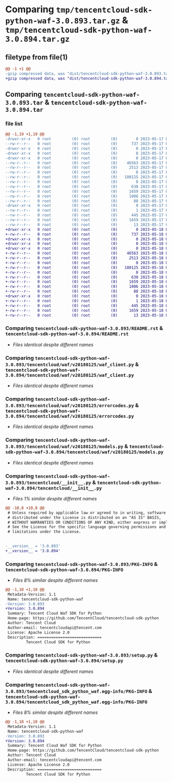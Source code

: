 # Comparing `tmp/tencentcloud-sdk-python-waf-3.0.893.tar.gz` & `tmp/tencentcloud-sdk-python-waf-3.0.894.tar.gz`

## filetype from file(1)

```diff
@@ -1 +1 @@
-gzip compressed data, was "dist/tencentcloud-sdk-python-waf-3.0.893.tar", last modified: Wed May 17 03:45:26 2023, max compression
+gzip compressed data, was "dist/tencentcloud-sdk-python-waf-3.0.894.tar", last modified: Thu May 18 00:42:09 2023, max compression
```

## Comparing `tencentcloud-sdk-python-waf-3.0.893.tar` & `tencentcloud-sdk-python-waf-3.0.894.tar`

### file list

```diff
@@ -1,19 +1,19 @@
-drwxr-xr-x   0 root         (0) root         (0)        0 2023-05-17 03:45:26.000000 tencentcloud-sdk-python-waf-3.0.893/
--rw-r--r--   0 root         (0) root         (0)      737 2023-05-17 03:45:26.000000 tencentcloud-sdk-python-waf-3.0.893/README.rst
-drwxr-xr-x   0 root         (0) root         (0)        0 2023-05-17 03:45:26.000000 tencentcloud-sdk-python-waf-3.0.893/tencentcloud/
-drwxr-xr-x   0 root         (0) root         (0)        0 2023-05-17 03:45:26.000000 tencentcloud-sdk-python-waf-3.0.893/tencentcloud/waf/
-drwxr-xr-x   0 root         (0) root         (0)        0 2023-05-17 03:45:26.000000 tencentcloud-sdk-python-waf-3.0.893/tencentcloud/waf/v20180125/
--rw-r--r--   0 root         (0) root         (0)    46563 2023-05-17 03:45:26.000000 tencentcloud-sdk-python-waf-3.0.893/tencentcloud/waf/v20180125/waf_client.py
--rw-r--r--   0 root         (0) root         (0)     2513 2023-05-17 03:45:26.000000 tencentcloud-sdk-python-waf-3.0.893/tencentcloud/waf/v20180125/errorcodes.py
--rw-r--r--   0 root         (0) root         (0)        0 2023-05-17 03:45:26.000000 tencentcloud-sdk-python-waf-3.0.893/tencentcloud/waf/v20180125/__init__.py
--rw-r--r--   0 root         (0) root         (0)   180125 2023-05-17 03:45:26.000000 tencentcloud-sdk-python-waf-3.0.893/tencentcloud/waf/v20180125/models.py
--rw-r--r--   0 root         (0) root         (0)        0 2023-05-17 03:45:26.000000 tencentcloud-sdk-python-waf-3.0.893/tencentcloud/waf/__init__.py
--rw-r--r--   0 root         (0) root         (0)      630 2023-05-17 03:45:26.000000 tencentcloud-sdk-python-waf-3.0.893/tencentcloud/__init__.py
--rw-r--r--   0 root         (0) root         (0)     1659 2023-05-17 03:45:26.000000 tencentcloud-sdk-python-waf-3.0.893/PKG-INFO
--rw-r--r--   0 root         (0) root         (0)     1006 2023-05-17 03:45:26.000000 tencentcloud-sdk-python-waf-3.0.893/setup.py
--rw-r--r--   0 root         (0) root         (0)       88 2023-05-17 03:45:26.000000 tencentcloud-sdk-python-waf-3.0.893/setup.cfg
-drwxr-xr-x   0 root         (0) root         (0)        0 2023-05-17 03:45:26.000000 tencentcloud-sdk-python-waf-3.0.893/tencentcloud_sdk_python_waf.egg-info/
--rw-r--r--   0 root         (0) root         (0)        1 2023-05-17 03:45:26.000000 tencentcloud-sdk-python-waf-3.0.893/tencentcloud_sdk_python_waf.egg-info/dependency_links.txt
--rw-r--r--   0 root         (0) root         (0)      445 2023-05-17 03:45:26.000000 tencentcloud-sdk-python-waf-3.0.893/tencentcloud_sdk_python_waf.egg-info/SOURCES.txt
--rw-r--r--   0 root         (0) root         (0)     1659 2023-05-17 03:45:26.000000 tencentcloud-sdk-python-waf-3.0.893/tencentcloud_sdk_python_waf.egg-info/PKG-INFO
--rw-r--r--   0 root         (0) root         (0)       13 2023-05-17 03:45:26.000000 tencentcloud-sdk-python-waf-3.0.893/tencentcloud_sdk_python_waf.egg-info/top_level.txt
+drwxr-xr-x   0 root         (0) root         (0)        0 2023-05-18 00:42:09.000000 tencentcloud-sdk-python-waf-3.0.894/
+-rw-r--r--   0 root         (0) root         (0)      737 2023-05-18 00:42:09.000000 tencentcloud-sdk-python-waf-3.0.894/README.rst
+drwxr-xr-x   0 root         (0) root         (0)        0 2023-05-18 00:42:09.000000 tencentcloud-sdk-python-waf-3.0.894/tencentcloud/
+drwxr-xr-x   0 root         (0) root         (0)        0 2023-05-18 00:42:09.000000 tencentcloud-sdk-python-waf-3.0.894/tencentcloud/waf/
+drwxr-xr-x   0 root         (0) root         (0)        0 2023-05-18 00:42:09.000000 tencentcloud-sdk-python-waf-3.0.894/tencentcloud/waf/v20180125/
+-rw-r--r--   0 root         (0) root         (0)    46563 2023-05-18 00:42:09.000000 tencentcloud-sdk-python-waf-3.0.894/tencentcloud/waf/v20180125/waf_client.py
+-rw-r--r--   0 root         (0) root         (0)     2513 2023-05-18 00:42:09.000000 tencentcloud-sdk-python-waf-3.0.894/tencentcloud/waf/v20180125/errorcodes.py
+-rw-r--r--   0 root         (0) root         (0)        0 2023-05-18 00:42:09.000000 tencentcloud-sdk-python-waf-3.0.894/tencentcloud/waf/v20180125/__init__.py
+-rw-r--r--   0 root         (0) root         (0)   180125 2023-05-18 00:42:09.000000 tencentcloud-sdk-python-waf-3.0.894/tencentcloud/waf/v20180125/models.py
+-rw-r--r--   0 root         (0) root         (0)        0 2023-05-18 00:42:09.000000 tencentcloud-sdk-python-waf-3.0.894/tencentcloud/waf/__init__.py
+-rw-r--r--   0 root         (0) root         (0)      630 2023-05-18 00:42:09.000000 tencentcloud-sdk-python-waf-3.0.894/tencentcloud/__init__.py
+-rw-r--r--   0 root         (0) root         (0)     1659 2023-05-18 00:42:09.000000 tencentcloud-sdk-python-waf-3.0.894/PKG-INFO
+-rw-r--r--   0 root         (0) root         (0)     1006 2023-05-18 00:42:09.000000 tencentcloud-sdk-python-waf-3.0.894/setup.py
+-rw-r--r--   0 root         (0) root         (0)       88 2023-05-18 00:42:09.000000 tencentcloud-sdk-python-waf-3.0.894/setup.cfg
+drwxr-xr-x   0 root         (0) root         (0)        0 2023-05-18 00:42:09.000000 tencentcloud-sdk-python-waf-3.0.894/tencentcloud_sdk_python_waf.egg-info/
+-rw-r--r--   0 root         (0) root         (0)        1 2023-05-18 00:42:09.000000 tencentcloud-sdk-python-waf-3.0.894/tencentcloud_sdk_python_waf.egg-info/dependency_links.txt
+-rw-r--r--   0 root         (0) root         (0)      445 2023-05-18 00:42:09.000000 tencentcloud-sdk-python-waf-3.0.894/tencentcloud_sdk_python_waf.egg-info/SOURCES.txt
+-rw-r--r--   0 root         (0) root         (0)     1659 2023-05-18 00:42:09.000000 tencentcloud-sdk-python-waf-3.0.894/tencentcloud_sdk_python_waf.egg-info/PKG-INFO
+-rw-r--r--   0 root         (0) root         (0)       13 2023-05-18 00:42:09.000000 tencentcloud-sdk-python-waf-3.0.894/tencentcloud_sdk_python_waf.egg-info/top_level.txt
```

### Comparing `tencentcloud-sdk-python-waf-3.0.893/README.rst` & `tencentcloud-sdk-python-waf-3.0.894/README.rst`

 * *Files identical despite different names*

### Comparing `tencentcloud-sdk-python-waf-3.0.893/tencentcloud/waf/v20180125/waf_client.py` & `tencentcloud-sdk-python-waf-3.0.894/tencentcloud/waf/v20180125/waf_client.py`

 * *Files identical despite different names*

### Comparing `tencentcloud-sdk-python-waf-3.0.893/tencentcloud/waf/v20180125/errorcodes.py` & `tencentcloud-sdk-python-waf-3.0.894/tencentcloud/waf/v20180125/errorcodes.py`

 * *Files identical despite different names*

### Comparing `tencentcloud-sdk-python-waf-3.0.893/tencentcloud/waf/v20180125/models.py` & `tencentcloud-sdk-python-waf-3.0.894/tencentcloud/waf/v20180125/models.py`

 * *Files identical despite different names*

### Comparing `tencentcloud-sdk-python-waf-3.0.893/tencentcloud/__init__.py` & `tencentcloud-sdk-python-waf-3.0.894/tencentcloud/__init__.py`

 * *Files 1% similar despite different names*

```diff
@@ -10,8 +10,8 @@
 # Unless required by applicable law or agreed to in writing, software
 # distributed under the License is distributed on an "AS IS" BASIS,
 # WITHOUT WARRANTIES OR CONDITIONS OF ANY KIND, either express or implied.
 # See the License for the specific language governing permissions and
 # limitations under the License.
 
 
-__version__ = '3.0.893'
+__version__ = '3.0.894'
```

### Comparing `tencentcloud-sdk-python-waf-3.0.893/PKG-INFO` & `tencentcloud-sdk-python-waf-3.0.894/PKG-INFO`

 * *Files 8% similar despite different names*

```diff
@@ -1,10 +1,10 @@
 Metadata-Version: 1.1
 Name: tencentcloud-sdk-python-waf
-Version: 3.0.893
+Version: 3.0.894
 Summary: Tencent Cloud Waf SDK for Python
 Home-page: https://github.com/TencentCloud/tencentcloud-sdk-python
 Author: Tencent Cloud
 Author-email: tencentcloudapi@tencent.com
 License: Apache License 2.0
 Description: ============================
         Tencent Cloud SDK for Python
```

### Comparing `tencentcloud-sdk-python-waf-3.0.893/setup.py` & `tencentcloud-sdk-python-waf-3.0.894/setup.py`

 * *Files identical despite different names*

### Comparing `tencentcloud-sdk-python-waf-3.0.893/tencentcloud_sdk_python_waf.egg-info/PKG-INFO` & `tencentcloud-sdk-python-waf-3.0.894/tencentcloud_sdk_python_waf.egg-info/PKG-INFO`

 * *Files 8% similar despite different names*

```diff
@@ -1,10 +1,10 @@
 Metadata-Version: 1.1
 Name: tencentcloud-sdk-python-waf
-Version: 3.0.893
+Version: 3.0.894
 Summary: Tencent Cloud Waf SDK for Python
 Home-page: https://github.com/TencentCloud/tencentcloud-sdk-python
 Author: Tencent Cloud
 Author-email: tencentcloudapi@tencent.com
 License: Apache License 2.0
 Description: ============================
         Tencent Cloud SDK for Python
```

